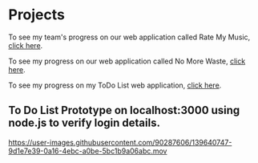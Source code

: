 # Projects

To see my team's progress on our web application called Rate My Music, [click here](https://github.com/arikapasha/RateMyMusic).

To see my progress on our web application called No More Waste, [click here](https://github.com/arikapasha/NoMoreWaste).

To see my progress on my ToDo List web application, [click here](https://ense374lab5.arikapasha.repl.co/).


## To Do List Prototype on localhost:3000 using node.js to verify login details.
https://user-images.githubusercontent.com/90287606/139640747-9d1e7e39-0a16-4ebc-a0be-5bc1b9a06abc.mov
